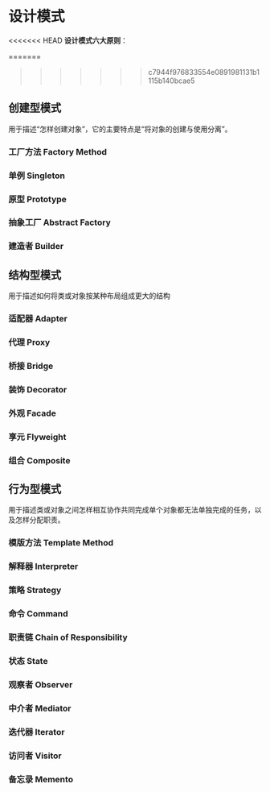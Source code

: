 # 设计模式

<<<<<<< HEAD
**设计模式六大原则**：



=======
>>>>>>> c7944f976833554e0891981131b1115b140bcae5


## 创建型模式

用于描述“怎样创建对象”，它的主要特点是“将对象的创建与使用分离”。

### 工厂方法 Factory Method

### 单例 Singleton

### 原型 Prototype

### 抽象工厂 Abstract Factory

### 建造者 Builder



## 结构型模式

用于描述如何将类或对象按某种布局组成更大的结构

### 适配器 Adapter

### 代理 Proxy

### 桥接 Bridge

### 装饰 Decorator

### 外观 Facade

### 享元 Flyweight

### 组合 Composite




## 行为型模式

用于描述类或对象之间怎样相互协作共同完成单个对象都无法单独完成的任务，以及怎样分配职责。

### 模版方法 Template Method

### 解释器 Interpreter 

### 策略 Strategy

### 命令 Command

### 职责链 Chain of Responsibility

### 状态 State

### 观察者 Observer

### 中介者 Mediator

### 迭代器 Iterator

### 访问者 Visitor

### 备忘录 Memento